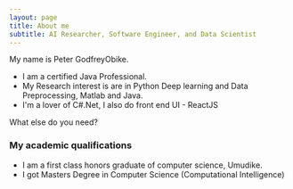 ```yaml
---
layout: page
title: About me
subtitle: AI Researcher, Software Engineer, and Data Scientist
---
```


My name is Peter GodfreyObike. 

- I am a certified Java Professional. 
- My Research interest is are in Python Deep learning and Data Preprocessing, Matlab and Java.
- I'm a lover of C#.Net, I also do front end UI - ReactJS

What else do you need?

### My academic qualifications

- I am a first class honors graduate of computer science, Umudike. 
- I got Masters Degree in Computer Science (Computational Intelligence)
